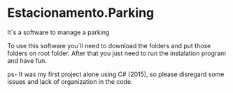 # Estacionamento.Parking
It´s a software to manage a parking 

To use this software you´ll need to download the folders and put those folders on root folder.
After that you just need to run the instalation program and have fun.

ps- It was my first project alone using C# (2015), so please disregard some issues and lack of organization in the code.

